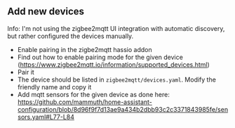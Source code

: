 ## Add new devices

Info: I'm not using the zigbee2mqtt UI integration with automatic discovery, but rather configured the devices manually.

- Enable pairing in the zigbe2mqtt hassio addon
- Find out how to enable pairing mode for the given device (https://www.zigbee2mqtt.io/information/supported_devices.html)
- Pair it
- The device should be listed in `zigbee2mqtt/devices.yaml`. Modify the friendly name and copy it
- Add mqtt sensors for the given device as done here: https://github.com/mammuth/home-assistant-configuration/blob/8d96f9f7d13ae9a434b2dbb93c2c3371843985fe/sensors.yaml#L77-L84
